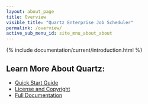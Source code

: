```yaml
---
layout: about_page
title: Overview
visible_title: "Quartz Enterprise Job Scheduler"
permalink: /overview/
active_sub_menu_id: site_mnu_about_about
---
```


{% include documentation/current/introduction.html %}

## Learn More About Quartz:

* [Quick Start Guide](/documentation/current/quick-start-guide.html)
* [License and Copyright](license.html)
* [Full Documentation](/documentation)
